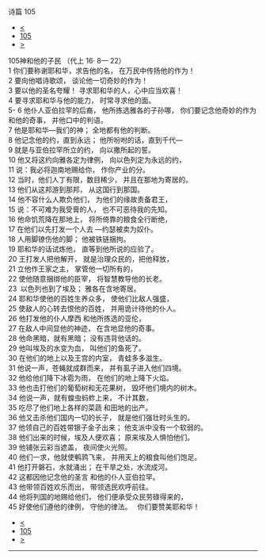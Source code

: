 ﻿





 诗篇 105




* [<](bible/PSA104.md)
* [105](bible/PSA.md)
* [>](bible/PSA106.md)



 
105神和他的子民 （代上
16·
8—
22）  
1 你们要称谢耶和华，求告他的名， 在万民中传扬他的作为！  
2 要向他唱诗歌颂， 谈论他一切奇妙的作为！  
3 要以他的圣名夸耀！ 寻求耶和华的人，心中应当欢喜！  
4 要寻求耶和华与他的能力， 时常寻求他的面。  
5-
6 他仆人亚伯拉罕的后裔， 他所拣选雅各的子孙哪， 你们要记念他奇妙的作为和他的奇事， 并他口中的判语。     
7 他是耶和华—我们的神； 全地都有他的判断。  
8 他记念他的约，直到永远； 他所吩咐的话，直到千代—  
9 就是与亚伯拉罕所立的约， 向以撒所起的誓。  
10 他又将这约向雅各定为律例， 向以色列定为永远的约，  
11 说：我必将迦南地赐给你， 作你产业的分。     
12 当时，他们人丁有限，数目稀少， 并且在那地为寄居的。  
13 他们从这邦游到那邦， 从这国行到那国。  
14 他不容什么人欺负他们， 为他们的缘故责备君王，  
15 说：不可难为我受膏的人， 也不可恶待我的先知。     
16 他命饥荒降在那地上， 将所倚靠的粮食全行断绝，  
17 在他们以先打发一个人去 —约瑟被卖为奴仆。  
18 人用脚镣伤他的脚； 他被铁链捆拘。  
19 耶和华的话试炼他， 直等到他所说的应验了。  
20 王打发人把他解开， 就是治理众民的，把他释放，  
21 立他作王家之主， 掌管他一切所有的，  
22 使他随意捆绑他的臣宰， 将智慧教导他的长老。     
23  以色列也到了埃及； 雅各在含地寄居。  
24 耶和华使他的百姓生养众多， 使他们比敌人强盛，  
25 使敌人的心转去恨他的百姓， 并用诡计待他的仆人。     
26 他打发他的仆人摩西 和他所拣选的亚伦，  
27 在敌人中间显他的神迹， 在含地显他的奇事。  
28 他命黑暗，就有黑暗； 没有违背他话的。  
29 他叫埃及的水变为血， 叫他们的鱼死了。  
30 在他们的地上以及王宫的内室， 青蛙多多滋生。  
31 他说一声，苍蝇就成群而来， 并有虱子进入他们四境。  
32 他给他们降下冰雹为雨， 在他们的地上降下火焰。  
33 他也击打他们的葡萄树和无花果树， 毁坏他们境内的树木。  
34 他说一声，就有蝗虫蚂蚱上来， 不计其数，  
35 吃尽了他们地上各样的菜蔬 和田地的出产。  
36 他又击杀他们国内一切的长子， 就是他们强壮时头生的。     
37 他领自己的百姓带银子金子出来； 他支派中没有一个软弱的。  
38 他们出来的时候，埃及人便欢喜； 原来埃及人惧怕他们。  
39 他铺张云彩当遮盖， 夜间使火光照。  
40 他们一求，他就使鹌鹑飞来， 并用天上的粮食叫他们饱足。  
41 他打开磐石，水就涌出； 在干旱之处，水流成河。  
42 这都因他记念他的圣言 和他的仆人亚伯拉罕。     
43 他带领百姓欢乐而出， 带领选民欢呼前往。  
44 他将列国的地赐给他们， 他们便承受众民劳碌得来的，  
45 好使他们遵他的律例， 守他的律法。    你们要赞美耶和华！ 
* [<](bible/PSA104.md)
* [105](bible/PSA.md)
* [>](bible/PSA106.md)





---










